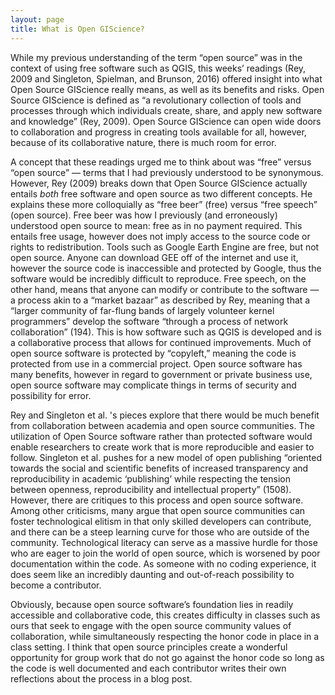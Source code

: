 ```yaml
---
layout: page
title: What is Open GIScience?
---
```


While my previous understanding of the term “open source” was in the context of using free software such as QGIS, this weeks’ readings (Rey, 2009 and Singleton, Spielman, and Brunson, 2016) offered insight into what Open Source GIScience really means, as well as its benefits and risks. Open Source GIScience is defined as “a revolutionary collection of tools and processes through which individuals create, share, and apply new software and knowledge” (Rey, 2009). Open Source GIScience can open wide doors to collaboration and progress in creating tools available for all, however, because of its collaborative nature, there is much room for error. 

A concept that these readings urged me to think about was “free” versus “open source” — terms that I had previously understood to be synonymous. However, Rey (2009) breaks down that Open Source GIScience actually entails *both* free software and open source as two different concepts. He explains these more colloquially as “free beer” (free) versus “free speech” (open source). Free beer was how I previously (and erroneously) understood open source to mean: free as in no payment required. This entails free usage, however does not imply access to the source code or rights to redistribution. Tools such as Google Earth Engine are free, but not open source. Anyone can download GEE off of the internet and use it, however the source code is inaccessible and protected by Google, thus the software would be incredibly difficult to reproduce. Free speech, on the other hand, means that anyone can modify or contribute to the software — a process akin to a “market bazaar” as described by Rey, meaning that a “larger community of far-flung bands of largely volunteer kernel programmers” develop the software “through a process of network collaboration” (194). This is how software such as QGIS is developed and is a collaborative process that allows for continued improvements. Much of open source software is protected by “copyleft,” meaning the code is protected from use in a commercial project. Open source software has many benefits, however in regard to government or private business use, open source software may complicate things in terms of security and possibility for error. 

Rey and Singleton et al. 's pieces explore that there would be much benefit from collaboration between academia and open source communities. The utilization of Open Source software rather than protected software would enable researchers to create work that is more reproducible and easier to follow. Singleton et al. pushes for a new model of open publishing “oriented towards the social and scientific benefits of increased transparency and reproducibility in academic ‘publishing’ while respecting the tension between openness, reproducibility and intellectual property” (1508). However, there are critiques to this process and open source software. Among other criticisms, many argue that open source communities can foster technological elitism in that only skilled developers can contribute, and there can be a steep learning curve for those who are outside of the community. Technological literacy can serve as a massive hurdle for those who are eager to join the world of open source, which is worsened by poor documentation within the code. As someone with no coding experience, it does seem like an incredibly daunting and out-of-reach possibility to become a contributor. 

Obviously, because open source software’s foundation lies in readily accessible and collaborative code, this creates difficulty in classes such as ours that seek to engage with the open source community values of collaboration, while simultaneously respecting the honor code in place in a class setting. I think that open source principles create a wonderful opportunity for group work that do not go against the honor code so long as the code is well documented and each contributor writes their own reflections about the process in a blog post. 
